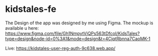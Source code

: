 # kidstales-fe

The Design of the app was designed by me using Figma. The mockup is available u here: https://www.figma.com/file/Gh1NmpytViQPs563tDfcoI/KidsTales?type=design&node-id=0%3A1&mode=design&t=4CjqtRbnna7CaoMK-1


Live: https://kidstales-user-reg-auth-9c638.web.app/
